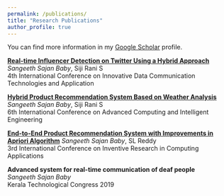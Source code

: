 ```yaml
---
permalink: /publications/
title: "Research Publications"
author_profile: true
---
```


You can find more information in my [Google Scholar](https://scholar.google.com/citations?user=G9GAoXEAAAAJ&hl=en) profile.

**[Real-time Influencer Detection on Twitter Using a Hybrid Approach](https://www.sciencedirect.com/science/article/pii/S1877050922021196)**\
_Sangeeth Sajan Baby_, Siji Rani S\
4th International Conference on Innovative Data Communication Technologies and Application

**[Hybrid Product Recommendation System Based on Weather Analysis](https://link.springer.com/chapter/10.1007/978-981-19-2225-1_24)**\
_Sangeeth Sajan Baby_, Siji Rani S\
6th International Conference on Advanced Computing and Intelligent Engineering

**[End-to-End Product Recommendation System with Improvements in Apriori Algorithm](https://link.springer.com/chapter/10.1007/978-981-19-2225-1_24)**
_Sangeeth Sajan Baby_, SL Reddy\
3rd International Conference on Inventive Research in Computing Applications

**Advanced system for real-time communication of deaf people**\
_Sangeeth Sajan Baby_\
Kerala Technological Congress 2019
